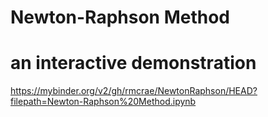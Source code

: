 # Newton-Raphson Method
# an interactive demonstration

https://mybinder.org/v2/gh/rmcrae/NewtonRaphson/HEAD?filepath=Newton-Raphson%20Method.ipynb

